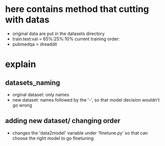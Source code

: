 # here contains method that cutting with datas
- original data are put in the datasets directory
- train:test:val = 65%:25%:10%
current training order:
- pubmedqa > dreaddit

# explain
## datasets_naming
- orginal dataset: only names
- new dataset: names followed by the '-', so that model decision wouldn't go wrong
## adding new dataset/ changing order
- changes the 'data2model' variable under 'finetune.py' so that can choose the right model to go finetuning